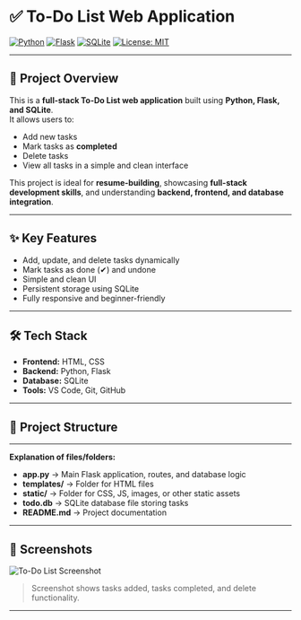 # ✅ To-Do List Web Application

[![Python](https://img.shields.io/badge/Python-3.11-blue?logo=python&logoColor=white)]()
[![Flask](https://img.shields.io/badge/Flask-2.3.2-orange?logo=flask&logoColor=white)]()
[![SQLite](https://img.shields.io/badge/SQLite-3.39-blue?logo=sqlite&logoColor=white)]()
[![License: MIT](https://img.shields.io/badge/License-MIT-green.svg)]()

---

## 🚀 Project Overview

This is a **full-stack To-Do List web application** built using **Python, Flask, and SQLite**.  
It allows users to:

- Add new tasks  
- Mark tasks as **completed**  
- Delete tasks  
- View all tasks in a simple and clean interface  

This project is ideal for **resume-building**, showcasing **full-stack development skills**, and understanding **backend, frontend, and database integration**.

---

## ✨ Key Features

- Add, update, and delete tasks dynamically  
- Mark tasks as done (✔) and undone  
- Simple and clean UI  
- Persistent storage using SQLite  
- Fully responsive and beginner-friendly  

---

## 🛠 Tech Stack

- **Frontend:** HTML, CSS  
- **Backend:** Python, Flask  
- **Database:** SQLite  
- **Tools:** VS Code, Git, GitHub  

---

## 📁 Project Structure

---

**Explanation of files/folders:**

- **app.py** → Main Flask application, routes, and database logic  
- **templates/** → Folder for HTML files  
- **static/** → Folder for CSS, JS, images, or other static assets  
- **todo.db** → SQLite database file storing tasks  
- **README.md** → Project documentation  

---

## 🎨 Screenshots

![To-Do List Screenshot](screenshot.png)

> Screenshot shows tasks added, tasks completed, and delete functionality.

---




